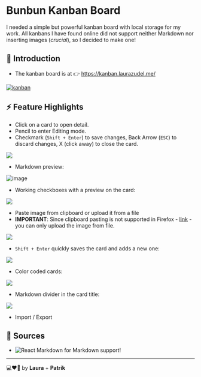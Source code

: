 # Bunbun Kanban Board

I needed a simple but powerful kanban board with local storage for my work. All kanbans I have found online did not support neither Markdown nor inserting images (_crucial_), so I decided to make one!

## 📖 Introduction

- The kanban board is at 👉 https://kanban.laurazudel.me/

[![kanban](https://github.com/lau-zudelova/bunbun-kanban-board/assets/42751429/ae61a311-80f0-4f40-932b-c1fe164dc300)](https://kanban.laurazudel.me/)

## ⚡ Feature Highlights

- Click on a card to open detail.
- Pencil to enter Editing mode.
- Checkmark (`Shift + Enter`) to save changes, Back Arrow (`ESC`) to discard changes, X (click away) to close the card.

![](https://github.com/lau-zudelova/bunbun-kanban-board/blob/main/readme_resources/cardDetail.gif)

- Markdown preview:

![image](https://github.com/lau-zudelova/bunbun-kanban-board/assets/42751429/59c5300a-6c08-428f-9946-df03cfead903)

- Working checkboxes with a preview on the card:

![](https://github.com/lau-zudelova/bunbun-kanban-board/blob/main/readme_resources/previewCheckboxes.gif)
  

- Paste image from clipboard or upload it from a file
- **IMPORTANT**: Since clipboard pasting is not supported in Firefox - [link](https://developer.mozilla.org/en-US/docs/Web/API/Clipboard_API) - you can only upload the image from file.

![](https://github.com/lau-zudelova/bunbun-kanban-board/blob/main/readme_resources/images.gif)

- `Shift + Enter` quickly saves the card and adds a new one:

![](https://github.com/lau-zudelova/bunbun-kanban-board/blob/main/readme_resources/addCardsFast.gif)

- Color coded cards:

![](https://github.com/lau-zudelova/bunbun-kanban-board/blob/main/readme_resources/changeColor.gif)

- Markdown divider in the card title:

![](https://github.com/lau-zudelova/bunbun-kanban-board/blob/main/readme_resources/divider.gif)

- Import / Export


## 📃 Sources

- ![React Markdown](https://github.com/remarkjs/react-markdown) for Markdown support!

---

💻❤🍲 by **Laura** + **Patrik**
